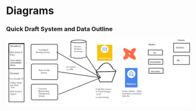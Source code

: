 # Diagrams

### Quick Draft System and Data Outline
<p align="center">
<img src = "/assets/draft_prilim_sysdata_diagram.png" alt="salon" 
        style="display: block; margin: 0 auto"/>
</p>
